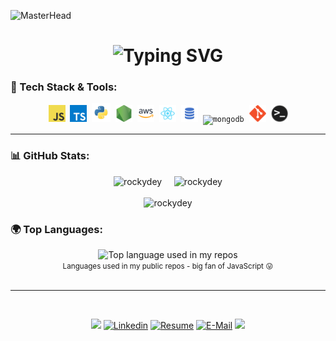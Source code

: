 ![MasterHead](https://i.ibb.co.com/PGfbzytC/Github-Banner.gif)

<h1 align="center">
  <img src="https://readme-typing-svg.herokuapp.com?size=30&duration=3000&color=268F77&center=true&vCenter=true&multiline=true&width=600&height=50&lines=Hi+👋,+I'm+Rocky+Dey" alt="Typing SVG" />
</h1>

### 🚀 Tech Stack & Tools:
<p align="center">
<code><img height="27" src="https://raw.githubusercontent.com/github/explore/80688e429a7d4ef2fca1e82350fe8e3517d3494d/topics/javascript/javascript.png" alt="javascript"></code>&nbsp;
<code><img height="27" src="https://raw.githubusercontent.com/github/explore/80688e429a7d4ef2fca1e82350fe8e3517d3494d/topics/typescript/typescript.png" alt="typescript"></code>&nbsp;
<code><img height="30" src="https://raw.githubusercontent.com/github/explore/80688e429a7d4ef2fca1e82350fe8e3517d3494d/topics/python/python.png" alt="python"></code>&nbsp;
<code><img height="27" src="https://raw.githubusercontent.com/github/explore/80688e429a7d4ef2fca1e82350fe8e3517d3494d/topics/nodejs/nodejs.png" alt="nodejs"></code>&nbsp;
<code><img height="27" src="https://raw.githubusercontent.com/github/explore/80688e429a7d4ef2fca1e82350fe8e3517d3494d/topics/aws/aws.png" alt="aws"></code>&nbsp;
<code><img height="27" src="https://raw.githubusercontent.com/github/explore/80688e429a7d4ef2fca1e82350fe8e3517d3494d/topics/react/react.png" alt="react"></code>&nbsp;
<code><img height="27" src="https://raw.githubusercontent.com/github/explore/80688e429a7d4ef2fca1e82350fe8e3517d3494d/topics/sql/sql.png" alt="sql"></code>&nbsp;
<code><img height="27" src="https://encrypted-tbn0.gstatic.com/images?q=tbn%3AANd9GcSTTzPAw-55ssm1Im594xYZ9eRQu2JylrkYLg&usqp=CAU" alt="mongodb"></code>&nbsp;
<code><img height="27" src="https://raw.githubusercontent.com/devicons/devicon/master/icons/git/git-original.svg" alt="git"></code>&nbsp;
<code><img height="27" src="https://raw.githubusercontent.com/github/explore/80688e429a7d4ef2fca1e82350fe8e3517d3494d/topics/terminal/terminal.png" alt="terminal"></code>
</p>

---

### 📊 GitHub Stats:
<div align="center"> 
  <img src="https://github-readme-stats.vercel.app/api?username=rockydey&show_icons=true&theme=gotham" alt="rockydey" />
   &nbsp;&nbsp;&nbsp;
  <img src="https://streak-stats.demolab.com?user=rockydey&show_icons=true&theme=gotham" alt="rockydey" />
  <br />  <br />
  <img src="https://github-profile-summary-cards.vercel.app/api/cards/stats?username=rockydey&show_icons=true&theme=gotham" alt="rockydey" />
</div>

### 🌍 Top Languages:
<div align="center">
  <img width="" src="https://github-readme-stats.vercel.app/api/top-langs/?username=rockydey&layout=compact&hide_title=1&card_width=300&&show_icons=true&theme=gotham" alt="Top language used in my repos" />
  <br />
  <small>Languages used in my public repos - big fan of JavaScript 😛</small>
  <br />
  <br />
</div>

---

&nbsp;<div align="center">
  <img src="https://badges.pufler.dev/visits/rockydey/rockydey?color=black&logo=github" />
  [![Linkedin](https://img.shields.io/badge/linked-in-369?style=flat-square&logo=linkedin&logoColor=white&color=blue)](https://www.linkedin.com/in/deyrocky/)
  [![Resume](https://img.shields.io/badge/Resume-Download-orange?style=flat-square&logo=adobeacrobatreader&logoColor=white)](https://drive.google.com/file/d/1MNLxfbyeVU0j5vGlflGWpYJx2cSTQ5RK/view?usp=sharing)
  [![E-Mail](https://img.shields.io/badge/email-reveal-2a8?style=flat-square&logo=gmail&logoColor=white)](mailto:rockydey077@gmail.com)
  <img src="https://komarev.com/ghpvc/?username=rockydey&style=plastic&label=Views"><img>
</div>
